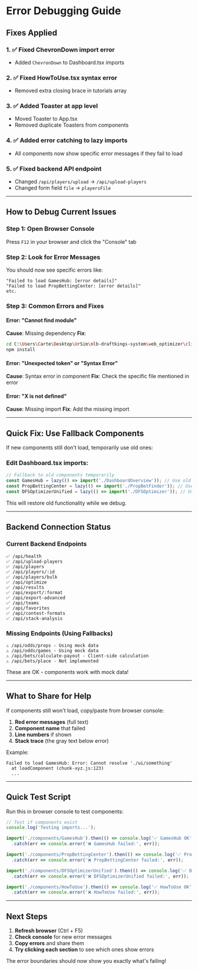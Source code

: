 # Error Debugging Guide

## Fixes Applied

### 1. ✅ Fixed ChevronDown import error
- Added `ChevronDown` to Dashboard.tsx imports

### 2. ✅ Fixed HowToUse.tsx syntax error
- Removed extra closing brace in tutorials array

### 3. ✅ Added Toaster at app level
- Moved Toaster to App.tsx
- Removed duplicate Toasters from components

### 4. ✅ Added error catching to lazy imports
- All components now show specific error messages if they fail to load

### 5. ✅ Fixed backend API endpoint
- Changed `/api/players/upload` → `/api/upload-players`
- Changed form field `file` → `playersFile`

---

## How to Debug Current Issues

### Step 1: Open Browser Console
Press `F12` in your browser and click the "Console" tab

### Step 2: Look for Error Messages
You should now see specific errors like:
```
"Failed to load GamesHub: [error details]"
"Failed to load PropBettingCenter: [error details]"
etc.
```

### Step 3: Common Errors and Fixes

#### Error: "Cannot find module"
**Cause**: Missing dependency
**Fix**:
```bash
cd C:\Users\Carte\Desktop\UrSim\mlb-draftkings-system\web_optimizer\client\ursimfrontend
npm install
```

#### Error: "Unexpected token" or "Syntax Error"
**Cause**: Syntax error in component
**Fix**: Check the specific file mentioned in error

#### Error: "X is not defined"
**Cause**: Missing import
**Fix**: Add the missing import

---

## Quick Fix: Use Fallback Components

If new components still don't load, temporarily use old ones:

### Edit Dashboard.tsx imports:
```typescript
// Fallback to old components temporarily
const GamesHub = lazy(() => import('./DashboardOverview')); // Use old one
const PropBettingCenter = lazy(() => import('./PropBetFinder')); // Use old one  
const DFSOptimizerUnified = lazy(() => import('./DFSOptimizer')); // Use old one
```

This will restore old functionality while we debug.

---

## Backend Connection Status

### Current Backend Endpoints
```
✅ /api/health
✅ /api/upload-players
✅ /api/players
✅ /api/players/:id
✅ /api/players/bulk
✅ /api/optimize
✅ /api/results  
✅ /api/export/:format
✅ /api/export-advanced
✅ /api/teams
✅ /api/favorites
✅ /api/contest-formats
✅ /api/stack-analysis
```

### Missing Endpoints (Using Fallbacks)
```
⚠️ /api/odds/props - Using mock data
⚠️ /api/odds/games - Using mock data
⚠️ /api/bets/calculate-payout - Client-side calculation
⚠️ /api/bets/place - Not implemented
```

These are OK - components work with mock data!

---

## What to Share for Help

If components still won't load, copy/paste from browser console:

1. **Red error messages** (full text)
2. **Component name** that failed
3. **Line numbers** if shown
4. **Stack trace** (the gray text below error)

Example:
```
Failed to load GamesHub: Error: Cannot resolve './ui/something'
  at loadComponent (chunk-xyz.js:123)
  ...
```

---

## Quick Test Script

Run this in browser console to test components:
```javascript
// Test if components exist
console.log('Testing imports...');

import('./components/GamesHub').then(() => console.log('✅ GamesHub OK'))
  .catch(err => console.error('❌ GamesHub failed:', err));

import('./components/PropBettingCenter').then(() => console.log('✅ PropBettingCenter OK'))
  .catch(err => console.error('❌ PropBettingCenter failed:', err));

import('./components/DFSOptimizerUnified').then(() => console.log('✅ DFSOptimizerUnified OK'))
  .catch(err => console.error('❌ DFSOptimizerUnified failed:', err));

import('./components/HowToUse').then(() => console.log('✅ HowToUse OK'))
  .catch(err => console.error('❌ HowToUse failed:', err));
```

---

## Next Steps

1. **Refresh browser** (Ctrl + F5)
2. **Check console** for new error messages  
3. **Copy errors** and share them
4. **Try clicking each section** to see which ones show errors

The error boundaries should now show you exactly what's failing!

